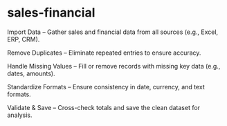 # sales-financial
Import Data – Gather sales and financial data from all sources (e.g., Excel, ERP, CRM).

Remove Duplicates – Eliminate repeated entries to ensure accuracy.

Handle Missing Values – Fill or remove records with missing key data (e.g., dates, amounts).

Standardize Formats – Ensure consistency in date, currency, and text formats.

Validate & Save – Cross-check totals and save the clean dataset for analysis.
